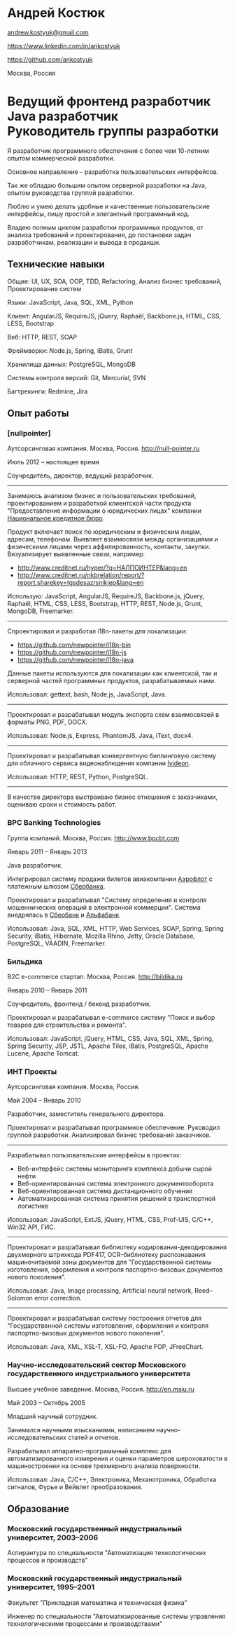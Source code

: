 # Андрей Костюк

[andrew.kostyuk@gmail.com](mailto:andrew.kostyuk@gmail.com)

https://www.linkedin.com/in/ankostyuk

https://github.com/ankostyuk

Москва, Россия

# Ведущий фронтенд разработчик<br>Java разработчик<br>Руководитель группы разработки

Я разработчик программного обеспечения с более чем 10-летним опытом коммерческой разработки.

Основное направление – разработка пользовательских интерфейсов.

Так же обладаю большим опытом серверной разработки на Java,
опытом руководства группой разработки.

Люблю и умею делать удобные и качественные пользовательские интерфейсы,
пишу простой и элегантный программный код.

Владею полным циклом разработки программных продуктов,
от анализа требований и проектирования, до постановки задач разработчикам, реализации
и вывода в продакшн.

## Технические навыки

Общие: UI, UX, SOA, OOP, TDD, Refactoring, Анализ бизнес требований, Проектирование систем

Языки: JavaScript, Java, SQL, XML, Python

Клиент: AngularJS, RequireJS, jQuery, Raphaël, Backbone.js, HTML, CSS, LESS, Bootstrap

Веб: HTTP, REST, SOAP

Фреймворки: Node.js, Spring, iBatis, Grunt

Хранилища данных: PostgreSQL, MongoDB

Системы контроля версий: Git, Mercurial, SVN

Багтрекинги: Redmine, Jira

## Опыт работы

### [nullpointer]

Аутсорсинговая компания. Москва, Россия. http://null-pointer.ru

Июль 2012 – настоящее время

Соучредитель, директор, ведущий разработчик.

* * *
Занимаюсь анализом бизнес и пользовательских требований,
проектированием и разработкой клиентской части продукта
"Предоставление информации о юридических лицах" компании [Национальное кредитное бюро](http://www.creditnet.ru?lang=en).

Продукт включает поиск по юридическим и физическим лицам, адресам, телефонам.
Выявляет взаимосвязи между организациями и физическими лицами через аффилированность, контакты, закупки.
Визуализирует выявленные связи, например:
* http://www.creditnet.ru/hyper/?q=НАЛПОИНТЕР&lang=en
* http://www.creditnet.ru/nkbrelation/report/?report.sharekey=tgsdesazrsnikjep&lang=en

Использую: JavaScript, AngularJS, RequireJS, Backbone.js, jQuery, Raphaël, HTML, CSS, LESS, Bootstrap, HTTP, REST, Node.js, Grunt, MongoDB, Freemarker.

* * *
Спроектировал и разработал i18n-пакеты для локализации:
* https://github.com/newpointer/i18n-bin
* https://github.com/newpointer/i18n-js
* https://github.com/newpointer/i18n-java

Данные пакеты используются для локализации как клиентской, так и серверной частей
программных продуктов, разрабатываемых нами.

Использовал: gettext, bash, Node.js, JavaScript, Java.

* * *
Проектировал и разрабатывал модуль экспорта схем взаимосвязей в форматы PNG, PDF, DOCX.

Использовал: Node.js, Express, PhantomJS, Java, iText, docx4.

* * *
Проектировал и разрабатывал конвергентную биллинговую систему для облачного сервиса видеонаблюдения
компании [Ivideon](http://www.ivideon.com/).

Использовал: HTTP, REST, Python, PostgreSQL.

* * *
В качестве директора выстраиваю бизнес отношения с заказчиками, оцениваю сроки и стоимость работ.

### BPC Banking Technologies

Группа компаний. Москва, Россия. http://www.bpcbt.com

Январь 2011 – Январь 2013

Java разработчик.

Интегрировал систему продажи билетов авиакомпании [Аэрофлот](http://www.aeroflot.ru/cms/en) с платежным шлюзом [Сбербанка](http://www.sberbank.ru/en/).

Проектировал и разрабатывал "Систему определения и контроля мошеннических операций в электронной коммерции".
Система внедрялась в [Сбербанк](http://www.sberbank.ru/en/) и [Альфабанк](http://alfabank.com/).

Использовал: Java, SQL, XML, HTTP, Web Services, SOAP, Spring, Spring Security, iBatis, Hibernate, Mozilla Rhino, Jetty, Oracle Database, PostgreSQL, VAADIN, Freemarker.

### Бильдика

B2C e-commerce стартап. Москва, Россия. http://bildika.ru

Январь 2010 – Январь 2011

Соучредитель, фронтенд / бекенд разработчик.

Проектировал и разрабатывал e-commerce систему "Поиск и выбор товаров для строительства и ремонта".

Использовал: JavaScript, jQuery, HTML, CSS, Java, SQL, XML, Spring, Spring Security, JSP, JSTL, Apache Tiles, iBatis, PostgreSQL, Apache Lucene, Apache Tomcat.

### ИНТ Проекты

Аутсорсинговая компания. Москва, Россия.

Май 2004 – Январь 2010

Разработчик, заместитель генерального директора.

Проектировал и разрабатывал программное обеспечение.
Руководил группой разработки.
Анализировал бизнес требования заказчиков.

* * *
Разрабатывал пользовательские интерфейсы в проектах:

* Веб-интерфейс системы мониторинга комплекса добычи сырой нефти
* Веб-ориентированная система электронного документооборота
* Веб-ориентированная система дистанционного обучения
* Автоматизированная система принятия решений в транспортной логистике

Использовал: JavaScript, ExtJS, jQuery, HTML, CSS, Prof-UIS, C/C++, Win32 API, ГИС.

* * *
Проектировал и разрабатывал
библиотеку кодирования-декодирования двухмерного штрихкода PDF417,
OCR-библиотеку распознавания машиночитаемой зоны документов
для "Государственной системы изготовления, оформления и контроля паспортно-визовых документов нового поколения".

Использовал: Java, Image processing, Artificial neural network, Reed–Solomon error correction.

* * *
Проектировал и разрабатывал систему построения отчетов
для "Государственной системы изготовления, оформления и контроля паспортно-визовых документов нового поколения".

Использовал: Java, XML, XSL-T, XSL-FO, Apache FOP, JFreeChart.

### Научно-исследовательский сектор Московского государственного индустриального университета

Высшее учебное заведение. Москва, Россия. http://en.msiu.ru

Май 2003 – Октябрь 2005

Младший научный сотрудник.

Занимался научными изысканиями, написанием научно-исследовательских статей и отчетов.

Разрабатывал аппаратно-программный комплекс
для автоматизированного измерения и оценки параметров шероховатости в машиностроении
на основе трехмерного анализа поверхности.

Использовал: Java, С/С++, Электроника, Механотроника, Обработка сигналов, Фурье и Вейвлет преобразования.

## Образование

### Московский государственный индустриальный университет, 2003–2006

Аспирантура по специальности "Автоматизация технологических процессов и производств"

### Московский государственный индустриальный университет, 1995–2001

Факультет "Прикладная математика и техническая физика"

Инженер по специальности "Автоматизированные системы управления технологическими процессами и производствами"
